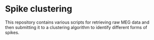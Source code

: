 # Spike clustering

This repository contains various scripts for retrieving raw MEG data and then submitting it to a clustering algorithm to identify different forms of spikes.
